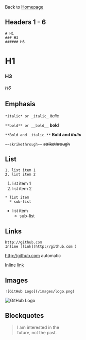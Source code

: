 Back to [Homepage](README.md)

## Headers 1 - 6

```
# H1
### H3
###### H6
```
# H1
### H3 
###### H6

## Emphasis
`*italic* or _italic_`  *italic*

`**bold** or __bold__`  **bold**

`**Bold and _italic_**` **Bold and _italic_**

`~~skrikethrough~~`     ~~strikethrough~~

## List

```
1. list item 1
2. list item 2
```
1. list item 1
2. list item 2
<!---  Removed 5. sub-list item --->
  
```
* list item 
  * sub-list
```
* list item 
  * sub-list

## Links

```
http://github.com 
Inline [link](http://github.com )
```
http://github.com automatic

Inline [link](http://github.com )

## Images

```
![GitHub Logo](/images/logo.png)
```
![GitHub Logo](/images/logo.png)

## Blockquotes
> I am interested in the  
> future, not the past.













  
